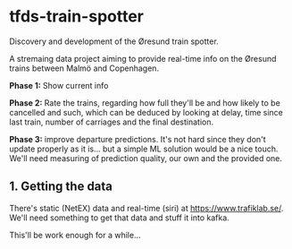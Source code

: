 # tfds-train-spotter
Discovery and development of the Øresund train spotter.

A stremaing data project aiming to provide real-time info on the Øresund trains between Malmö and Copenhagen.

**Phase 1:** Show current info

**Phase 2:** Rate the trains, regarding how full they'll be and how likely to be cancelled and such, which can be deduced by looking at delay, time since last train, number of carriages  and the final destination.

**Phase 3:** improve departure predictions. It's not hard since they don't update properly as it is... but a simple ML solution would be a nice touch. We'll need measuring of prediction quality, our own and the provided one.

## 1. Getting the data
There's static (NetEX) data and real-time (siri) at https://www.trafiklab.se/.
We'll need something to get that data and stuff it into kafka.

This'll be work enough for a while...

